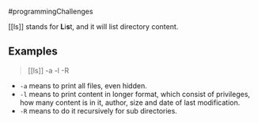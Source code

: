 #programmingChallenges 

[[ls]] stands for **L**i**s**t, and it will list directory content.

## Examples
>[[ls]] -a -l -R

- `-a` means to print all files, even hidden.
- `-l` means to print content in longer format, which consist of privileges, how many content is in it, author, size and date of last modification.
- `-R` means to do it recursively for sub directories.
